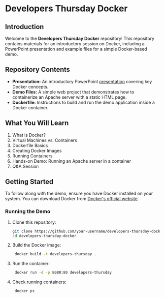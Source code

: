 # Developers Thursday Docker

## Introduction
Welcome to the **Developers Thursday Docker** repository! This repository contains materials for an introductory session on Docker, including a PowerPoint presentation and example files for a simple Docker-based demo.

## Repository Contents
- **Presentation:** An introductory PowerPoint [presentation](https://docs.google.com/presentation/d/19BYhQKMo6rfm0i28-v8glnPSnAk39O1f8Y2CSL1VbbU/edit?usp=sharing) covering key Docker concepts.
- **Demo Files:** A simple web project that demonstrates how to containerize an Apache server with a static HTML page.
- **Dockerfile:** Instructions to build and run the demo application inside a Docker container.

## What You Will Learn
1. What is Docker?
2. Virtual Machines vs. Containers
3. Dockerfile Basics
4. Creating Docker Images
5. Running Containers
6. Hands-on Demo: Running an Apache server in a container
7. Q&A Session

## Getting Started
To follow along with the demo, ensure you have Docker installed on your system. You can download Docker from [Docker's official website](https://www.docker.com/).

### Running the Demo
1. Clone this repository:
   ```sh
   git clone https://github.com/your-username/developers-thursday-docker.git
   cd developers-thursday-docker
   ```
2. Build the Docker image:
   ```sh
    docker build -t developers-thursday .
   ```
3. Run the container:
   ```sh
    docker run -d -p 8080:80 developers-thursday
   ```
4. Check running containers:
   ```sh
    docker ps
   ```